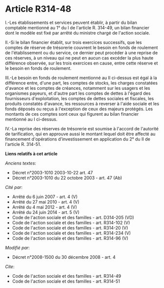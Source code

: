 # Article R314-48

I.-Les établissements et services peuvent établir, à partir du bilan comptable mentionné au 1° du I de l'article R. 314-49,
un bilan financier dont le modèle est fixé par arrêté du ministre chargé de l'action sociale. 

II.-Si le bilan financier établit, sur trois exercices successifs, que les comptes de réserve de trésorerie couvrent le
besoin en fonds de roulement de l'établissement ou du service, ce dernier peut procéder à une reprise de ces réserves, à un
niveau qui ne peut en aucun cas excéder la plus haute différence observée, sur les trois exercices en cause, entre cette
réserve et le besoin en fonds de roulement. 

III.-Le besoin en fonds de roulement mentionné au II ci-dessus est égal à la différence entre, d'une part, les comptes de
stocks, les charges constatées d'avance et les comptes de créances, notamment sur les usagers et les organismes payeurs, et
d'autre part les comptes de dettes à l'égard des fournisseurs d'exploitation, les comptes de dettes sociales et fiscales, les
produits constatés d'avance, les ressources à reverser à l'aide sociale et les fonds déposés ou reçus à l'exception de ceux
des majeurs protégés. Les montants de ces comptes sont ceux qui figurent au bilan financier mentionné au I ci-dessus. 

IV.-La reprise des réserves de trésorerie est soumise à l'accord de l'autorité de tarification, qui en approuve aussi le
montant lequel doit être affecté au financement d'opérations d'investissement en application du 2° du II de l'article R.
314-51.

**Liens relatifs à cet article**

_Anciens textes_:

  - Décret n°2003-1010 2003-10-22 art. 47
  - Décret n°2003-1010 du 22 octobre 2003 - art. 47 (Ab)

_Cité par_:

  - Arrêté du 6 juin 2007 - art. 4 (V)
  - Arrêté du 27 mai 2010 - art. 4 (V)
  - Arrêté du 4 mai 2012 - art. 4 (V)
  - Arrêté du 24 juin 2014 - art. 5 (V)
  - Code de l'action sociale et des familles - art. D314-205 (VD)
  - Code de l'action sociale et des familles - art. R314-102 (V)
  - Code de l'action sociale et des familles - art. R314-20 (V)
  - Code de l'action sociale et des familles - art. R314-234 (V)
  - Code de l'action sociale et des familles - art. R314-96 (V)

_Modifié par_:

  - Décret n°2008-1500 du 30 décembre 2008 - art. 4

_Cite_:

  - Code de l'action sociale et des familles - art. R314-49
  - Code de l'action sociale et des familles - art. R314-51
